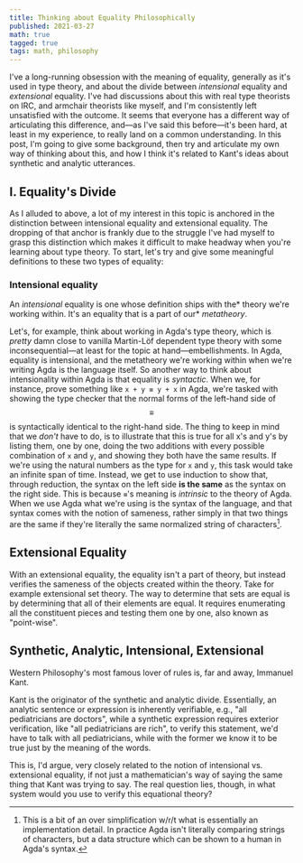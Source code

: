 ```yaml
---
title: Thinking about Equality Philosophically
published: 2021-03-27
math: true
tagged: true
tags: math, philosophy
---
```


I've a long-running obsession with the meaning of equality, generally
as it's used in type theory, and about the divide between _intensional_
equality and _extensional_ equality. I've had discussions about this
with real type theorists on IRC, and armchair theorists like myself,
and I'm consistently left unsatisfied with the outcome. It seems that
everyone has a different way of articulating this difference, and—as
I've said this before—it's been hard, at least in my experience, to
really land on a common understanding. In this post, I'm going to give
some background, then try and articulate my own way of thinking about
this, and how I think it's related to Kant's ideas about synthetic and
analytic utterances.

## I. Equality's Divide

As I alluded to above, a lot of my interest in this topic is anchored
in the distinction between intensional equality and extensional
equality. The dropping of that anchor is frankly due to the struggle
I've had myself to grasp this distinction which makes it difficult to
make headway when you're learning about type theory. To start, let's
try and give some meaningful definitions to these two types of
equality:

### Intensional equality

An _intensional_ equality is one whose definition ships with the*
theory we're working within. It's an equality that is a part of our*
_metatheory_.

Let's, for example, think about working in Agda's type theory, which
is _pretty_ damn close to vanilla Martin-Löf dependent type theory
with some inconsequential—at least for the topic at
hand—embellishments. In Agda, equality is intensional, and the
metatheory we're working within when we're writing Agda is the
language itself. So another way to think about intensionality within
Agda is that equality is _syntactic_. When we, for instance, prove
something like `x + y ≡ y + x` in Agda, we're tasked with showing the
type checker that the normal forms of the left-hand side of $$\equiv$$
is syntactically identical to the right-hand side. The thing to keep
in mind that we _don't_ have to do, is to illustrate that this is true
for all x's and y's by listing them, one by one, doing the two
additions with every possible combination of `x` and `y`, and showing
they both have the same results. If we're using the natural numbers as
the type for `x` and `y`, this task would take an infinite span of
time. Instead, we get to use induction to show that, through
reduction, the syntax on the left side **is the same** as the syntax
on the right side. This is because `≡`'s meaning is _intrinsic_ to the
theory of Agda. When we use Agda what we're using is the syntax of the
language, and that syntax comes with the notion of sameness, rather
simply in that two things are the same if they're literally the same
normalized string of characters[^normal].

[^normal]: This is a bit of an over simplification w/r/t what is
essentially an implementation detail. In practice Agda isn't literally
comparing strings of characters, but a data structure which can be
shown to a human in Agda's syntax.

## Extensional Equality

With an extensional equality, the equality isn't a part of theory, but
instead verifies the sameness of the objects created within the
theory. Take for example extensional set theory. The way to determine
that sets are equal is by determining that all of their elements are
equal. It requires enumerating all the constituent pieces and testing
them one by one, also known as "point-wise".

## Synthetic, Analytic, Intensional, Extensional

Western Philosophy's most famous lover of rules is, far and away,
Immanuel Kant.

Kant is the originator of the synthetic and analytic
divide. Essentially, an analytic sentence or expression is inherently
verifiable, e.g., "all pediatricians are doctors", while a synthetic
expression requires exterior verification, like "all pediatricians are
rich", to verify this statement, we'd have to talk with all
pediatricians, while with the former we know it to be true just by the
meaning of the words.

This is, I'd argue, very closely related to the notion of intensional
vs. extensional equality, if not just a mathematician's way of saying
the same thing that Kant was trying to say. The real question lies,
though, in what system would you use to verify this equational theory?
